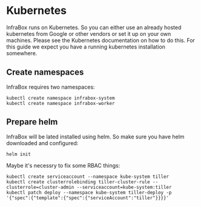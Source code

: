 # Kubernetes
InfraBox runs on Kubernetes. So you can either use an already hosted kubernetes from Google or other vendors or set it up on your own machines. Please see the Kubernetes documentation on how to do this. For this guide we expect you have a running kubernetes installation somewhere.

## Create namespaces
InfraBox requires two namespaces:

    kubectl create namespace infrabox-system
    kubectl create namespace infrabox-worker

## Prepare helm
InfraBox will be lated installed using helm. So make sure you have helm downloaded and configured:

    helm init

Maybe it's necessry to fix some RBAC things:

    kubectl create serviceaccount --namespace kube-system tiller
    kubectl create clusterrolebinding tiller-cluster-rule --clusterrole=cluster-admin --serviceaccount=kube-system:tiller
    kubectl patch deploy --namespace kube-system tiller-deploy -p '{"spec":{"template":{"spec":{"serviceAccount":"tiller"}}}}'


